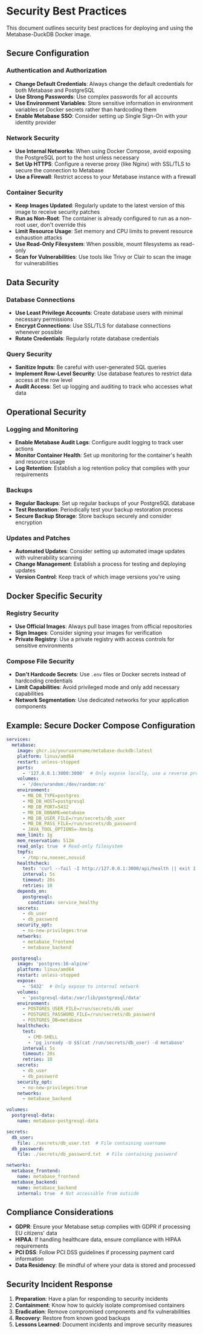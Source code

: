 # Security Best Practices

This document outlines security best practices for deploying and using the Metabase-DuckDB Docker image.

## Secure Configuration

### Authentication and Authorization

- **Change Default Credentials**: Always change the default credentials for both Metabase and PostgreSQL
- **Use Strong Passwords**: Use complex passwords for all accounts
- **Use Environment Variables**: Store sensitive information in environment variables or Docker secrets rather than hardcoding them
- **Enable Metabase SSO**: Consider setting up Single Sign-On with your identity provider

### Network Security

- **Use Internal Networks**: When using Docker Compose, avoid exposing the PostgreSQL port to the host unless necessary
- **Set Up HTTPS**: Configure a reverse proxy (like Nginx) with SSL/TLS to secure the connection to Metabase
- **Use a Firewall**: Restrict access to your Metabase instance with a firewall

### Container Security

- **Keep Images Updated**: Regularly update to the latest version of this image to receive security patches
- **Run as Non-Root**: The container is already configured to run as a non-root user, don't override this
- **Limit Resource Usage**: Set memory and CPU limits to prevent resource exhaustion attacks
- **Use Read-Only Filesystem**: When possible, mount filesystems as read-only
- **Scan for Vulnerabilities**: Use tools like Trivy or Clair to scan the image for vulnerabilities

## Data Security

### Database Connections

- **Use Least Privilege Accounts**: Create database users with minimal necessary permissions
- **Encrypt Connections**: Use SSL/TLS for database connections whenever possible
- **Rotate Credentials**: Regularly rotate database credentials

### Query Security

- **Sanitize Inputs**: Be careful with user-generated SQL queries
- **Implement Row-Level Security**: Use database features to restrict data access at the row level
- **Audit Access**: Set up logging and auditing to track who accesses what data

## Operational Security

### Logging and Monitoring

- **Enable Metabase Audit Logs**: Configure audit logging to track user actions
- **Monitor Container Health**: Set up monitoring for the container's health and resource usage
- **Log Retention**: Establish a log retention policy that complies with your requirements

### Backups

- **Regular Backups**: Set up regular backups of your PostgreSQL database
- **Test Restoration**: Periodically test your backup restoration process
- **Secure Backup Storage**: Store backups securely and consider encryption

### Updates and Patches

- **Automated Updates**: Consider setting up automated image updates with vulnerability scanning
- **Change Management**: Establish a process for testing and deploying updates
- **Version Control**: Keep track of which image versions you're using

## Docker Specific Security

### Registry Security

- **Use Official Images**: Always pull base images from official repositories
- **Sign Images**: Consider signing your images for verification
- **Private Registry**: Use a private registry with access controls for sensitive environments

### Compose File Security

- **Don't Hardcode Secrets**: Use `.env` files or Docker secrets instead of hardcoding credentials
- **Limit Capabilities**: Avoid privileged mode and only add necessary capabilities
- **Network Segmentation**: Use dedicated networks for your application components

## Example: Secure Docker Compose Configuration

```yaml
services:
  metabase:
    image: ghcr.io/yourusername/metabase-duckdb:latest
    platform: linux/amd64
    restart: unless-stopped
    ports:
      - '127.0.0.1:3000:3000'  # Only expose locally, use a reverse proxy
    volumes:
      - '/dev/urandom:/dev/random:ro'
    environment:
      - MB_DB_TYPE=postgres
      - MB_DB_HOST=postgresql
      - MB_DB_PORT=5432
      - MB_DB_DBNAME=metabase
      - MB_DB_USER_FILE=/run/secrets/db_user
      - MB_DB_PASS_FILE=/run/secrets/db_password
      - JAVA_TOOL_OPTIONS=-Xmx1g
    mem_limit: 1g
    mem_reservation: 512m
    read_only: true  # Read-only filesystem
    tmpfs:
      - /tmp:rw,noexec,nosuid
    healthcheck:
      test: 'curl --fail -I http://127.0.0.1:3000/api/health || exit 1'
      interval: 5s
      timeout: 20s
      retries: 10
    depends_on:
      postgresql:
        condition: service_healthy
    secrets:
      - db_user
      - db_password
    security_opt:
      - no-new-privileges:true
    networks:
      - metabase_frontend
      - metabase_backend

  postgresql:
    image: 'postgres:16-alpine'
    platform: linux/amd64
    restart: unless-stopped
    expose:
      - '5432'  # Only expose to internal network
    volumes:
      - 'postgresql-data:/var/lib/postgresql/data'
    environment:
      - POSTGRES_USER_FILE=/run/secrets/db_user
      - POSTGRES_PASSWORD_FILE=/run/secrets/db_password
      - POSTGRES_DB=metabase
    healthcheck:
      test:
        - CMD-SHELL
        - 'pg_isready -U $$(cat /run/secrets/db_user) -d metabase'
      interval: 5s
      timeout: 20s
      retries: 10
    secrets:
      - db_user
      - db_password
    security_opt:
      - no-new-privileges:true
    networks:
      - metabase_backend

volumes:
  postgresql-data:
    name: metabase-postgresql-data

secrets:
  db_user:
    file: ./secrets/db_user.txt  # File containing username
  db_password:
    file: ./secrets/db_password.txt  # File containing password

networks:
  metabase_frontend:
    name: metabase_frontend
  metabase_backend:
    name: metabase_backend
    internal: true  # Not accessible from outside
```

## Compliance Considerations

- **GDPR**: Ensure your Metabase setup complies with GDPR if processing EU citizens' data
- **HIPAA**: If handling healthcare data, ensure compliance with HIPAA requirements
- **PCI DSS**: Follow PCI DSS guidelines if processing payment card information
- **Data Residency**: Be mindful of where your data is stored and processed

## Security Incident Response

1. **Preparation**: Have a plan for responding to security incidents
2. **Containment**: Know how to quickly isolate compromised containers
3. **Eradication**: Remove compromised components and fix vulnerabilities
4. **Recovery**: Restore from known good backups
5. **Lessons Learned**: Document incidents and improve security measures
